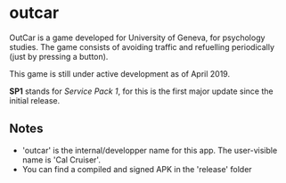# outcar

OutCar is a game developed for University of Geneva, for psychology studies. The game consists of avoiding traffic and refuelling periodically (just by pressing a button).

This game is still under active development as of April 2019.

**SP1** stands for *Service Pack 1*, for this is the first major update since the initial
release.


## Notes

* 'outcar' is the internal/developper name for this app. The user-visible name is 'Cal 
Cruiser'.
* You can find a compiled and signed APK in the 'release' folder
